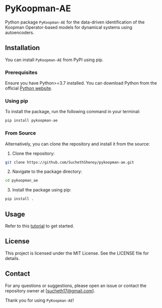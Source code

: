 # PyKoopman-AE

Python package `PyKoopman-AE` for the data-driven identification of the Koopman Operator-based models for dynamical systems using autoencoders.

## Installation

You can install `PyKoopman-AE` from PyPI using pip. 

### Prerequisites

Ensure you have Python>=3.7 installed. You can download Python from the official [Python website](https://www.python.org/downloads/).

### Using pip

To install the package, run the following command in your terminal:

```sh
pip install pykoopman-ae
```
### From Source

Alternatively, you can clone the repository and install it from the source:

1. Clone the repository:
```sh
git clone https://github.com/SuchethShenoy/pykoopman-ae.git
```
2. Navigate to the package directory:
```sh
cd pykoopman_ae
```
3. Install the package using pip:
```sh
pip install .
```

## Usage

Refer to this [tutorial](tutorial/tutorial.ipynb) to get started.

## License
This project is licensed under the MIT License. See the LICENSE file for details.

## Contact
For any questions or suggestions, please open an issue or contact the repository owner at [sucheth17@gmail.com].

Thank you for using `PyKoopman-AE`!

